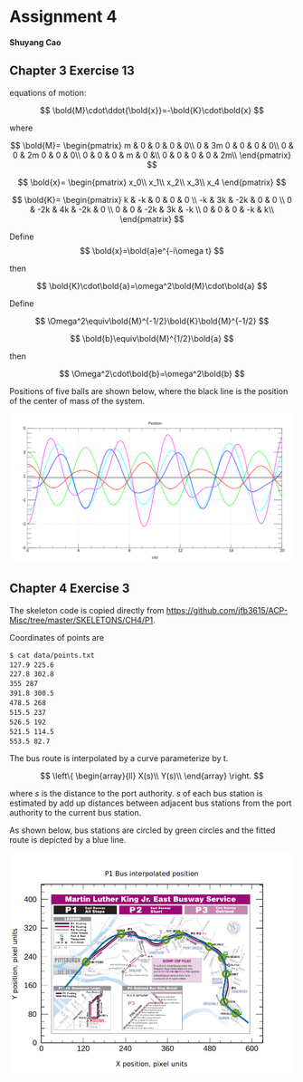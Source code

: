 # Assignment 4

#### Shuyang Cao

## Chapter 3 Exercise 13

equations of motion:

$$
\bold{M}\cdot\ddot{\bold{x}}=-\bold{K}\cdot\bold{x}
$$

where

$$
\bold{M}=
\begin{pmatrix}
    m & 0 & 0 & 0 & 0\\
    0 & 3m 0 & 0 & 0 & 0\\
    0 & 0 & 2m  0 & 0 & 0\\
    0 & 0 & 0 & m & 0 &\\
    0 & 0 & 0 & 0 & 2m\\
\end{pmatrix}
$$

$$
\bold{x}=
\begin{pmatrix}
    x_0\\
    x_1\\
    x_2\\
    x_3\\
    x_4
\end{pmatrix}
$$

$$
\bold{K}=
\begin{pmatrix}
    k & -k & 0 & 0 & 0 \\
    -k & 3k & -2k & 0 & 0 \\
    0 & -2k & 4k & -2k & 0 \\
    0 & 0 & -2k & 3k & -k \\
    0 & 0 & 0 & -k & k\\
\end{pmatrix}
$$

Define
$$
\bold{x}=\bold{a}e^{-i\omega t}
$$

then

$$
\bold{K}\cdot\bold{a}=\omega^2\bold{M}\cdot\bold{a}
$$

Define

$$
\Omega^2\equiv\bold{M}^{-1/2}\bold{K}\bold{M}^{-1/2}
$$

$$
\bold{b}\equiv\bold{M}^{1/2}\bold{a}
$$

then

$$
\Omega^2\cdot\bold{b}=\omega^2\bold{b}
$$

Positions of five balls are shown below, where the black line is the position of the center of mass of the system.

![trace](CH3/EX13/trace.svg)

## Chapter 4 Exercise 3

The skeleton code is copied directly from https://github.com/jfb3615/ACP-Misc/tree/master/SKELETONS/CH4/P1.

Coordinates of points are

```bash
$ cat data/points.txt 
127.9 225.6
227.8 302.8
355 287
391.8 300.5
478.5 268
515.5 237
526.5 192
521.5 114.5
553.5 82.7

```

The bus route is interpolated by a curve parameterize by t.

$$
\left\{
\begin{array}{ll}
    X(s)\\
    Y(s)\\
\end{array}
\right.
$$

where $s$ is the distance to the port authority. $s$ of each bus station is estimated by add up distances between adjacent bus stations from the port authority to the current bus station.

As shown below, bus stations are circled by green circles and the fitted route is depicted by a blue line.

![Fitted route](CH4/EX3/data/fit.png)